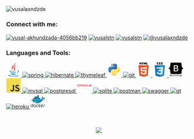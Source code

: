 <p align="left"> <img src="https://komarev.com/ghpvc/?username=vusalaxndzde&label=Profile%20views&color=0e75b6&style=flat" alt="vusalaxndzde" /> </p>


<h3 align="left">Connect with me:</h3>
<p align="left">
<a href="https://linkedin.com/in/vusal-akhundzada-4056bb219" target="blank"><img align="center" src="https://raw.githubusercontent.com/rahuldkjain/github-profile-readme-generator/master/src/images/icons/Social/linked-in-alt.svg" alt="vusal-akhundzada-4056bb219" height="30" width="40" /></a>
<a href="https://instagram.com/vusalstn" target="blank"><img align="center" src="https://raw.githubusercontent.com/rahuldkjain/github-profile-readme-generator/master/src/images/icons/Social/instagram.svg" alt="vusalstn" height="30" width="40" /></a>
<a href="https://twitter.com/vusalstn" target="blank"><img align="center" src="https://raw.githubusercontent.com/rahuldkjain/github-profile-readme-generator/master/src/images/icons/Social/twitter.svg" alt="vusalstn" height="30" width="40" /></a>
<a href="https://medium.com/@vusalaxndzde" target="blank"><img align="center" src="https://raw.githubusercontent.com/rahuldkjain/github-profile-readme-generator/master/src/images/icons/Social/medium.svg" alt="@vusalaxndzde" height="30" width="40" /></a>
</p>


<h3 align="left">Languages and Tools:</h3>
<p align="left">  </a> <a href="https://www.java.com" target="_blank" rel="noreferrer"> <img src="https://raw.githubusercontent.com/devicons/devicon/master/icons/java/java-original.svg" alt="java" width="40" height="40"/> </a> <a href="https://spring.io/" target="_blank" rel="noreferrer"> <img src="https://www.vectorlogo.zone/logos/springio/springio-icon.svg" alt="spring" width="40" height="40"/> </a> <a href="https://hibernate.org/" target="_blank" rel="noreferrer"> <img src="https://cdn.worldvectorlogo.com/logos/hibernate.svg" alt="hibernate" width="40" height="40"/> </a> <a href="https://www.thymeleaf.org/" target="_blank" rel="noreferrer"> <img src="https://www.thymeleaf.org/images/thymeleaf.png" alt="thymeleaf" width="40" height="40"/> </a> <a href="https://www.python.org" target="_blank" rel="noreferrer"> <img src="https://raw.githubusercontent.com/devicons/devicon/master/icons/python/python-original.svg" alt="python" width="40" height="40"/> </a> <a href="https://git-scm.com/" target="_blank" rel="noreferrer"> <img src="https://www.vectorlogo.zone/logos/git-scm/git-scm-icon.svg" alt="git" width="40" height="40"/> <a href="https://www.w3.org/html/" target="_blank" rel="noreferrer"> <img src="https://raw.githubusercontent.com/devicons/devicon/master/icons/html5/html5-original-wordmark.svg" alt="html5" width="40" height="40"/> </a> <a href="https://www.w3schools.com/css/" target="_blank" rel="noreferrer"> <img src="https://raw.githubusercontent.com/devicons/devicon/master/icons/css3/css3-original-wordmark.svg" alt="css3" width="40" height="40"/> </a> <a href="https://getbootstrap.com" target="_blank" rel="noreferrer"> <img src="https://raw.githubusercontent.com/devicons/devicon/master/icons/bootstrap/bootstrap-plain-wordmark.svg" alt="bootstrap" width="40" height="40"/> </a> <a href="https://developer.mozilla.org/en-US/docs/Web/JavaScript" target="_blank" rel="noreferrer"> <img src="https://raw.githubusercontent.com/devicons/devicon/master/icons/javascript/javascript-original.svg" alt="javascript" width="40" height="40"/> </a> <a href="https://www.mysql.com/" target="_blank" rel="noreferrer"> <img src="https://cdn-icons-png.flaticon.com/512/5968/5968313.png" alt="mysql" width="40" height="40"/> </a> <a href="https://www.postgresql.org" target="_blank" rel="noreferrer"> <img src="https://upload.wikimedia.org/wikipedia/commons/thumb/2/29/Postgresql_elephant.svg/1985px-Postgresql_elephant.svg.png" alt="postgresql" width="40" height="40"/> </a> <a href="https://www.oracle.com/" target="_blank" rel="noreferrer"> <img src="https://raw.githubusercontent.com/devicons/devicon/master/icons/oracle/oracle-original.svg" alt="oracle" width="40" height="40"/> </a> <a href="https://www.sqlite.org/" target="_blank" rel="noreferrer"> <img src="https://www.vectorlogo.zone/logos/sqlite/sqlite-icon.svg" alt="sqlite" width="40" height="40"/> </a> <a href="https://postman.com" target="_blank" rel="noreferrer"> <img src="https://www.vectorlogo.zone/logos/getpostman/getpostman-icon.svg" alt="postman" width="40" height="40"/> </a> <a href="https://swagger.io/" target="_blank" rel="noreferrer"> <img src="https://static-00.iconduck.com/assets.00/swagger-icon-512x512-halz44im.png" alt="swagger" width="40" height="40"/> </a> <a href="https://www.qt.io/" target="_blank" rel="noreferrer"> <img src="https://upload.wikimedia.org/wikipedia/commons/0/0b/Qt_logo_2016.svg" alt="qt" width="40" height="40"/> </a> <a href="https://www.heroku.com/" target="_blank" rel="noreferrer"> <img src="https://cdn.jsdelivr.net/gh/devicons/devicon/icons/heroku/heroku-original.svg" alt="heroku" width="40" height="40"/> </a> <a href="https://www.docker.com/" target="_blank" rel="noreferrer"> <img src="https://raw.githubusercontent.com/devicons/devicon/master/icons/docker/docker-original-wordmark.svg" alt="docker" width="40" height="40"/></a></p>
<br><br>
<div align="center">
  <img height="140" src="https://64.media.tumblr.com/dd2abb05ebd9d238c356306fd9e82cb9/tumblr_nlj55yOt7X1tec75do10_400.gifv"  />
</div>
<br>
<!-- <p align="center"><img align="center" src="https://github-readme-stats-sigma-five.vercel.app/api?username=vusalaxndzde&show_icons=true&locale=en" alt="vusalaxndzde" /></p><br> -->
